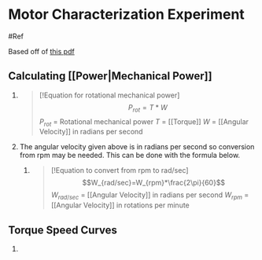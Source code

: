 # Motor Characterization Experiment
#Ref

Based off of [this pdf](https://pages.mtu.edu/~wjendres/ProductRealization1Course/DC_Motor_Calculations.pdf)

## Calculating [[Power|Mechanical Power]]
1. >[!Equation for rotational mechanical power]
   >$$P_{rot}=T*W$$
   >$P_{rot}$ = Rotational mechanical power
   >$T$ = [[Torque]]
   >$W$ = [[Angular Velocity]] in radians per second
2. The angular velocity given above is in radians per second so conversion from rpm may be needed. This can be done with the formula below.
	1. >[!Equation to convert from rpm to rad/sec]
	   > $$W_{rad/sec}=W_{rpm}*\frac{2\pi}{60}$$
	   > $W_{rad/sec}$ = [[Angular Velocity]] in radians per second
	   > $W_{rpm}$ = [[Angular Velocity]] in rotations per minute

## Torque Speed Curves
1. 